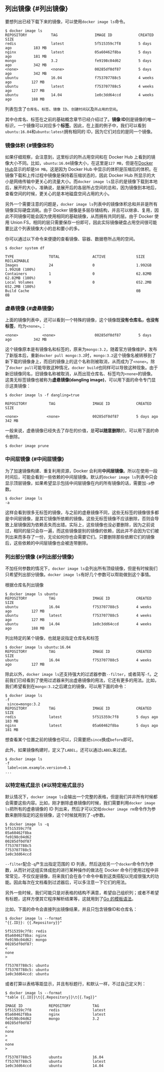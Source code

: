 ## 列出镜像 {#列出镜像}

要想列出已经下载下来的镜像，可以使用`docker image ls`命令。

```
$ docker image ls
REPOSITORY           TAG                 IMAGE ID            CREATED             SIZE
redis                latest              5f515359c7f8        5 days ago          183 MB
nginx                latest              05a60462f8ba        5 days ago          181 MB
mongo                3.2                 fe9198c04d62        5 days ago          342 MB
<none>               <none>              00285df0df87        5 days ago          342 MB
ubuntu               16.04               f753707788c5        4 weeks ago         127 MB
ubuntu               latest              f753707788c5        4 weeks ago         127 MB
ubuntu               14.04               1e0c3dd64ccd        4 weeks ago         188 MB
```

列表包含了`仓库名`、`标签`、`镜像 ID`、`创建时间`以及`所占用的空间`。

其中仓库名、标签在之前的基础概念章节已经介绍过了。**镜像 ID**则是镜像的唯一标识，一个镜像可以对应多个**标签**。因此，在上面的例子中，我们可以看到`ubuntu:16.04`和`ubuntu:latest`拥有相同的 ID，因为它们对应的是同一个镜像。

### 镜像体积 {#镜像体积}

如果仔细观察，会注意到，这里标识的所占用空间和在 Docker Hub 上看到的镜像大小不同。比如，`ubuntu:16.04`镜像大小，在这里是`127 MB`，但是在[Docker Hub](https://hub.docker.com/r/library/ubuntu/tags/)显示的却是`50 MB`。这是因为 Docker Hub 中显示的体积是压缩后的体积。在镜像下载和上传过程中镜像是保持着压缩状态的，因此 Docker Hub 所显示的大小是网络传输中更关心的流量大小。而`docker image ls`显示的是镜像下载到本地后，展开的大小，准确说，是展开后的各层所占空间的总和，因为镜像到本地后，查看空间的时候，更关心的是本地磁盘空间占用的大小。

另外一个需要注意的问题是，`docker image ls`列表中的镜像体积总和并非是所有镜像实际硬盘消耗。由于 Docker 镜像是多层存储结构，并且可以继承、复用，因此不同镜像可能会因为使用相同的基础镜像，从而拥有共同的层。由于 Docker 使用 Union FS，相同的层只需要保存一份即可，因此实际镜像硬盘占用空间很可能要比这个列表镜像大小的总和要小的多。

你可以通过以下命令来便捷的查看镜像、容器、数据卷所占用的空间。

```
$ docker system df

TYPE                TOTAL               ACTIVE              SIZE                RECLAIMABLE
Images              24                  0                   1.992GB             1.992GB (100%)
Containers          1                   0                   62.82MB             62.82MB (100%)
Local Volumes       9                   0                   652.2MB             652.2MB (100%)
Build Cache                                                 0B                  0B
```

### 虚悬镜像 {#虚悬镜像}

上面的镜像列表中，还可以看到一个特殊的镜像，这个镜像既**没有仓库名，也没有标签**，均为`<none>`。：

```
<none>           <none>                  00285df0df87        5 days ago          342 MB
```

这个镜像原本是有镜像名和标签的，原来为`mongo:3.2`，随着官方镜像维护，发布了新版本后，重新`docker pull mongo:3.2`时，`mongo:3.2`这个镜像名被转移到了新下载的镜像身上，而旧的镜像上的这个名称则被取消，从而成为了`<none>`。除了`docker pull`可能导致这种情况，`docker build`也同样可以导致这种现象。由于新旧镜像同名，旧镜像名称被取消，从而出现仓库名、标签均为`<none>`的镜像。这类无标签镜像也被称为**虚悬镜像\(dangling image\)**，可以用下面的命令专门显示这类镜像：

```
$ docker image ls -f dangling=true

REPOSITORY          TAG                 IMAGE ID            CREATED             SIZE

<none>             <none>               00285df0df87        5 days ago          342 MB
```

一般来说，虚悬镜像已经失去了存在的价值，是**可以随意删除**的，可以用下面的命令删除。

```
$ docker image prune
```

### 中间层镜像 {#中间层镜像}

为了加速镜像构建、重复利用资源，Docker 会利用**中间层镜像**。所以在使用一段时间后，可能会看到一些依赖的中间层镜像。默认的`docker image ls`列表中只会显示顶层镜像，如果希望显示包括中间层镜像在内的所有镜像的话，需要加`-a`参数。

```
$ docker image ls 
-a
```

这样会看到很多无标签的镜像，与之前的虚悬镜像不同，这些无标签的镜像很多都是中间层镜像，是其它镜像所依赖的镜像。这些无标签镜像不应该删除，否则会导致上层镜像因为依赖丢失而出错。实际上，这些镜像也没必要删除，因为之前说过，相同的层只会存一遍，而这些镜像是别的镜像的依赖，因此并不会因为它们被列出来而多存了一份，无论如何你也会需要它们。只要删除那些依赖它们的镜像后，这些依赖的中间层镜像也会被连带删除。

### 列出部分镜像 {#列出部分镜像}

不加任何参数的情况下，`docker image ls`会列出所有顶级镜像，但是有时候我们只希望列出部分镜像。`docker image ls`有好几个参数可以帮助做到这个事情。

根据仓库名列出镜像

```
$ docker image ls ubuntu
REPOSITORY          TAG                 IMAGE ID            CREATED             SIZE
ubuntu              16.04               f753707788c5        4 weeks ago         127 MB
ubuntu              latest              f753707788c5        4 weeks ago         127 MB
ubuntu              14.04               1e0c3dd64ccd        4 weeks ago         188 MB
```

列出特定的某个镜像，也就是说指定仓库名和标签

```
$ docker image ls ubuntu:16.04
REPOSITORY          TAG                 IMAGE ID            CREATED             SIZE
ubuntu              16.04               f753707788c5        4 weeks ago         127 MB
```

除此以外，`docker image ls`还支持强大的过滤器参数`--filter`，或者简写`-f`。之前我们已经看到了使用过滤器来列出虚悬镜像的用法，它还有更多的用法。比如，我们希望看到在`mongo:3.2`之后建立的镜像，可以用下面的命令：

```
$ docker image ls 
-f
 since=mongo:3.2
REPOSITORY          TAG                 IMAGE ID            CREATED             SIZE
redis               latest              5f515359c7f8        5 days ago          183 MB
nginx               latest              05a60462f8ba        5 days ago          181 MB
```

想查看某个位置之前的镜像也可以，只需要把`since`换成`before`即可。

此外，如果镜像构建时，定义了`LABEL`，还可以通过`LABEL`来过滤。

```
$ docker image ls 
-f
 label=com.example.version=0.1
...
```

### 以特定格式显示 {#以特定格式显示}

默认情况下，`docker image ls`会输出一个完整的表格，但是我们并非所有时候都会需要这些内容。比如，刚才删除虚悬镜像的时候，我们需要利用`docker image ls`把所有的虚悬镜像的 ID 列出来，然后才可以交给`docker image rm`命令作为参数来删除指定的这些镜像，这个时候就用到了`-q`参数。

```
$ docker image ls -q
5f515359c7f8
05a60462f8ba
fe9198c04d62
00285df0df87
f753707788c5
f753707788c5
1e0c3dd64ccd
```

`--filter`配合`-q`产生出指定范围的 ID 列表，然后送给另一个`docker`命令作为参数，从而针对这组实体成批的进行某种操作的做法在 Docker 命令行使用过程中非常常见，不仅仅是镜像，将来我们会在各个命令中看到这类搭配以完成很强大的功能。因此每次在文档看到过滤器后，可以多注意一下它们的用法。

另外一些时候，我们可能只是对表格的结构不满意，希望自己组织列；或者不希望有标题，这样方便其它程序解析结果等，这就用到了[Go 的模板语法](https://gohugo.io/templates/go-templates/)。

比如，下面的命令会直接列出镜像结果，并且只包含镜像ID和仓库名：

```
$ docker image ls --format 
"{{.ID}}: {{.Repository}}"

5f515359c7f8: redis
05a60462f8ba: nginx
fe9198c04d62: mongo
00285df0df87: 
<
none
>

f753707788c5: ubuntu
f753707788c5: ubuntu
1e0c3dd64ccd: ubuntu
```

或者打算以表格等距显示，并且有标题行，和默认一样，不过自己定义列：

```
$ docker image ls --format 
"table {{.ID}}\t{{.Repository}}\t{{.Tag}}"

IMAGE ID            REPOSITORY          TAG
5f515359c7f8        redis               latest
05a60462f8ba        nginx               latest
fe9198c04d62        mongo               3.2
00285df0df87        
<
none
>
<
none
>

f753707788c5        ubuntu              16.04
f753707788c5        ubuntu              latest
1e0c3dd64ccd        ubuntu              14.04
```



